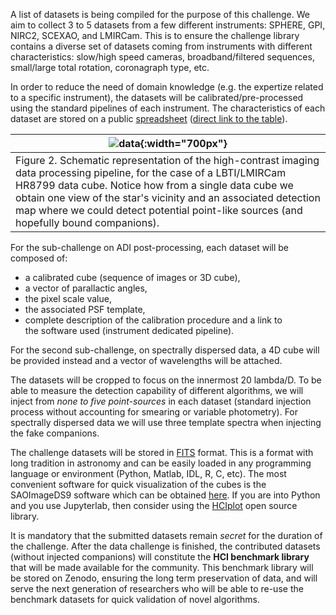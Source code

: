 A list of datasets is being compiled for the purpose of this challenge. We aim to collect 3 to 5 datasets from a few different instruments: SPHERE, GPI, NIRC2, SCEXAO, and LMIRCam. This is to ensure the challenge library contains a diverse set of datasets coming from instruments with different characteristics: slow/high speed cameras, broadband/filtered sequences, small/large total rotation, coronagraph type, etc. 

In order to reduce the need of domain knowledge (e.g. the expertize related to a specific instrument), the datasets will be calibrated/pre-processed using the standard pipelines of each instrument. The characteristics of each dataset are stored on a public [spreadsheet](pages/datasets_table) ([direct link to the table](https://docs.google.com/spreadsheets/d/1Zx7tTGNBMhCXpAa5KIoufdvMrxtjfA3q2gX03APMkaM/edit?usp=sharing)). 

| ![data](https://raw.githubusercontent.com/carlgogo/exoimaging_challenge/master/assets/images/challenge_fig2.001.png){:width="700px"} |
|---|
| Figure 2. Schematic representation of the high-contrast imaging data processing pipeline, for the case of a LBTI/LMIRCam HR8799 data cube. Notice how from a single data cube we obtain one view of the star's vicinity and an associated detection map where we could detect potential point-like sources (and hopefully bound companions).  |

For the sub-challenge on ADI post-processing, each dataset will be composed of:
 * a calibrated cube (sequence of images or 3D cube),
 * a vector of parallactic angles,
 * the pixel scale value,
 * the associated PSF template, 
 * complete description of the calibration procedure and a link to the software used (instrument dedicated pipeline).
 
For the second sub-challenge, on spectrally dispersed data, a 4D cube will be provided instead and a vector of wavelengths will be attached.

The datasets will be cropped to focus on the innermost 20 lambda/D. To be able to measure the detection capability of different algorithms, we will inject from *none to five point-sources* in each dataset (standard injection process without accounting for smearing or variable photometry). For spectrally dispersed data we will use three template spectra when injecting the fake companions.

The challenge datasets will be stored in [FITS](https://en.wikipedia.org/wiki/FITS) format. This is a format with long tradition in astronomy and can be easily loaded in any programming language or environment (Python, Matlab, IDL, R, C, etc). The most convenient software for quick visualization of the cubes is the SAOImageDS9 software which can be obtained [here](http://ds9.si.edu/site/Download.html). If you are into Python and you use Jupyterlab, then consider using the [HCIplot](https://github.com/carlgogo/hciplot/) open source library. 

It is mandatory that the submitted datasets remain *secret* for the duration of the challenge. After the data challenge is finished, the contributed datasets (without injected companions) will constitute the **HCI benchmark library** that will be made available for the community. This benchmark library will be stored on Zenodo, ensuring the long term preservation of data, and will serve the next generation of researchers who will be able to re-use the benchmark datasets for quick validation of novel algorithms.


